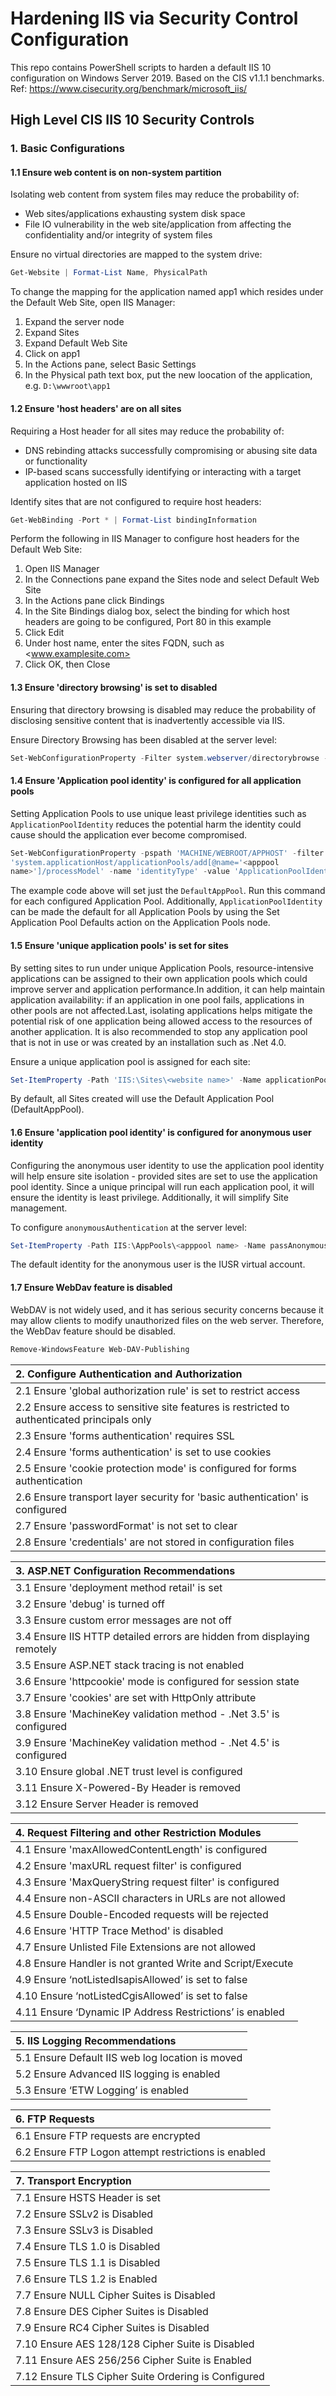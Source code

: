 # Hardening IIS via Security Control Configuration

This repo contains PowerShell scripts to harden a default IIS 10 configuration on Windows Server 2019.
Based on the CIS v1.1.1 benchmarks.
Ref: https://www.cisecurity.org/benchmark/microsoft_iis/

## High Level CIS IIS 10 Security Controls

### 1. Basic Configurations

#### 1.1 Ensure web content is on non-system partition
Isolating web content from system files may reduce the probability of:
  - Web sites/applications exhausting system disk space
  - File IO vulnerability in the web site/application from affecting the confidentiality and/or integrity of system files

Ensure no virtual directories are mapped to the system drive:
```ps1
Get-Website | Format-List Name, PhysicalPath
```

To change the mapping for the application named app1 which resides under the Default Web Site, open IIS Manager:
1. Expand the server node
2. Expand Sites
3. Expand Default Web Site
4. Click on app1
5. In the Actions pane, select Basic Settings
6. In the Physical path text box, put the new loocation of the application, e.g. `D:\wwwroot\app1`

#### 1.2 Ensure 'host headers' are on all sites
Requiring a Host header for all sites may reduce the probability of:
  - DNS rebinding attacks successfully compromising or abusing site data or functionality
  - IP-based scans successfully identifying or interacting with a target application hosted on IIS

Identify sites that are not configured to require host headers:
```ps1
Get-WebBinding -Port * | Format-List bindingInformation
```

Perform the following in IIS Manager to configure host headers for the Default Web Site:
1. Open IIS Manager
2. In the Connections pane expand the Sites node and select Default Web Site
3. In the Actions pane click Bindings
4. In the Site Bindings dialog box, select the binding for which host headers are going to be configured, Port 80 in this example
5. Click Edit
6. Under host name, enter the sites FQDN, such as <www.examplesite.com>
7. Click OK, then Close

#### 1.3 Ensure 'directory browsing' is set to disabled 
Ensuring that directory browsing is disabled may reduce the probability of disclosing
sensitive content that is inadvertently accessible via IIS.

Ensure Directory Browsing has been disabled at the server level:
```ps1
Set-WebConfigurationProperty -Filter system.webserver/directorybrowse -PSPath iis:\ -Name Enabled -Value False
```

#### 1.4 Ensure 'Application pool identity' is configured for all application pools
Setting Application Pools to use unique least privilege identities such as
`ApplicationPoolIdentity` reduces the potential harm the identity could cause should the
application ever become compromised.

```ps1
Set-WebConfigurationProperty -pspath 'MACHINE/WEBROOT/APPHOST' -filter
'system.applicationHost/applicationPools/add[@name='<apppool
name>']/processModel' -name 'identityType' -value 'ApplicationPoolIdentity'
```
The example code above will set just the `DefaultAppPool`. Run this command for each
configured Application Pool. Additionally, `ApplicationPoolIdentity` can be made the
default for all Application Pools by using the Set Application Pool Defaults action on the
Application Pools node.

#### 1.5 Ensure 'unique application pools' is set for sites
By setting sites to run under unique Application Pools, resource-intensive applications can
be assigned to their own application pools which could improve server and application
performance.In addition, it can help maintain application availability: if an application in
one pool fails, applications in other pools are not affected.Last, isolating applications helps
mitigate the potential risk of one application being allowed access to the resources of
another application. It is also recommended to stop any application pool that is not in use
or was created by an installation such as .Net 4.0.

Ensure a unique application pool is assigned for each site:
```ps1
Set-ItemProperty -Path 'IIS:\Sites\<website name>' -Name applicationPool -Value <apppool name>
```
By default, all Sites created will use the Default Application Pool (DefaultAppPool).

#### 1.6 Ensure 'application pool identity' is configured for anonymous user identity
Configuring the anonymous user identity to use the application pool identity will help
ensure site isolation - provided sites are set to use the application pool identity. Since a
unique principal will run each application pool, it will ensure the identity is least privilege.
Additionally, it will simplify Site management.

To configure `anonymousAuthentication` at the server level:
```ps1
Set-ItemProperty -Path IIS:\AppPools\<apppool name> -Name passAnonymousToken -Value True
```
The default identity for the anonymous user is the IUSR virtual account.

#### 1.7 Ensure WebDav feature is disabled
WebDAV is not widely used, and it has serious security concerns because it may allow
clients to modify unauthorized files on the web server. Therefore, the WebDav feature
should be disabled.

```ps1
Remove-WindowsFeature Web-DAV-Publishing
```




| 2. Configure Authentication and Authorization                                               |
| :------------------------------------------------------------------------------------------ |
| 2.1 Ensure 'global authorization rule' is set to restrict access                            |
| 2.2 Ensure access to sensitive site features is restricted to authenticated principals only |
| 2.3  Ensure 'forms authentication' requires SSL                                             |
| 2.4 Ensure 'forms authentication' is set to use cookies                                     |
| 2.5 Ensure 'cookie protection mode' is configured for forms authentication                  |
| 2.6 Ensure transport layer security for 'basic authentication' is configured                |
| 2.7 Ensure 'passwordFormat' is not set to clear                                             |
| 2.8 Ensure 'credentials' are not stored in configuration files                              |


| 3. ASP.NET Configuration Recommendations                                                    |
| :------------------------------------------------------------------------------------------ |
| 3.1 Ensure 'deployment method retail' is set                                                |
| 3.2 Ensure 'debug' is turned off                                                            |
| 3.3 Ensure custom error messages are not off                                                |
| 3.4 Ensure IIS HTTP detailed errors are hidden from displaying remotely                     |
| 3.5 Ensure ASP.NET stack tracing is not enabled                                             |
| 3.6 Ensure 'httpcookie' mode is configured for session state                                |
| 3.7 Ensure 'cookies' are set with HttpOnly attribute                                        |
| 3.8 Ensure 'MachineKey validation method - .Net 3.5' is configured                          |
| 3.9 Ensure 'MachineKey validation method - .Net 4.5' is configured                          |
| 3.10  Ensure global .NET trust level is configured                                          |
| 3.11 Ensure X-Powered-By Header is removed                                                  |
| 3.12 Ensure Server Header is removed                                                        |


| 4. Request Filtering and other Restriction Modules                                          |
| :------------------------------------------------------------------------------------------ |
| 4.1 Ensure 'maxAllowedContentLength' is configured                                          |
| 4.2 Ensure 'maxURL request filter' is configured                                            |
| 4.3 Ensure 'MaxQueryString request filter' is configured                                    |
| 4.4 Ensure non-ASCII characters in URLs are not allowed                                     |
| 4.5 Ensure Double-Encoded requests will be rejected                                         |
| 4.6 Ensure 'HTTP Trace Method' is disabled                                                  |
| 4.7  Ensure Unlisted File Extensions are not allowed                                        |
| 4.8 Ensure Handler is not granted Write and Script/Execute                                  |
| 4.9 Ensure ‘notListedIsapisAllowed’ is set to false                                         |
| 4.10  Ensure ‘notListedCgisAllowed’ is set to false                                         |
| 4.11 Ensure ‘Dynamic IP Address Restrictions’ is enabled                                    |


| 5. IIS Logging Recommendations                                                              |
| :------------------------------------------------------------------------------------------ |
| 5.1 Ensure Default IIS web log location is moved                                            |
| 5.2 Ensure Advanced IIS logging is enabled                                                  |
| 5.3 Ensure ‘ETW Logging’ is enabled                                                         |


| 6. FTP Requests                                                                             |
| :------------------------------------------------------------------------------------------ |
| 6.1 Ensure FTP requests are encrypted                                                       |
| 6.2 Ensure FTP Logon attempt restrictions is enabled                                        |


| 7. Transport Encryption                                                                     |
| :------------------------------------------------------------------------------------------ |
| 7.1 Ensure HSTS Header is set                                                               |
| 7.2 Ensure SSLv2 is Disabled                                                                |
| 7.3 Ensure SSLv3 is Disabled                                                                |
| 7.4 Ensure TLS 1.0 is Disabled                                                              |
| 7.5 Ensure TLS 1.1 is Disabled                                                              |
| 7.6 Ensure TLS 1.2 is Enabled                                                               |
| 7.7 Ensure NULL Cipher Suites is Disabled                                                   |
| 7.8 Ensure DES Cipher Suites is Disabled                                                    |
| 7.9 Ensure RC4 Cipher Suites is Disabled                                                    |
| 7.10 Ensure AES 128/128 Cipher Suite is Disabled                                            |
| 7.11 Ensure AES 256/256 Cipher Suite is Enabled                                             |
| 7.12 Ensure TLS Cipher Suite Ordering is Configured                                         |